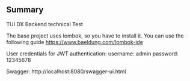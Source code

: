 ## Summary

TUI DX Backend technical Test

The base project uses lombok, so you have to install it. You can use the following guide https://www.baeldung.com/lombok-ide

User credentials for JWT authentication:
    username: admin
    password: 12345678

Swagger: http://localhost:8080/swagger-ui.html
